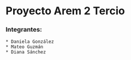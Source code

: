 # Proyecto Arem 2 Tercio

### Integrantes: 

    * Daniela González
    * Mateo Guzmán
    * Diana Sánchez
